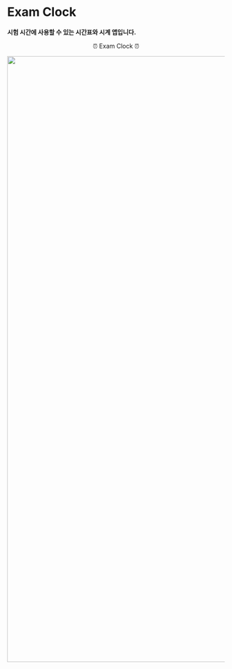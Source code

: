 # Exam Clock
**시험 시간에 사용할 수 있는 시간표와 시계 앱입니다.**
<div align="center">
  <p>⏰ Exam Clock ⏰</p>
  <img width="1400" alt="스크린샷 2025-05-28 오후 2 43 02" src="https://github.com/user-attachments/assets/2283739c-13b2-4d29-8141-2495d4e7a0d7" />
</div>
